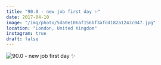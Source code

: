 ```yaml
---
title: "90.0 - new job first day ✨"
date: 2017-04-10
image: "/img/photo/5da0e106af156bf3afdd182a1243c047.jpg"
location: "London, United Kingdom"
instagram: true
draft: false
---
```


![90.0 - new job first day ✨](/img/photo/5da0e106af156bf3afdd182a1243c047.jpg)
